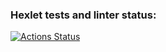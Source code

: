 ### Hexlet tests and linter status:
[![Actions Status](https://github.com/morphizm/js-algorithms-project-lvl1/workflows/hexlet-check/badge.svg)](https://github.com/morphizm/js-algorithms-project-lvl1/actions)